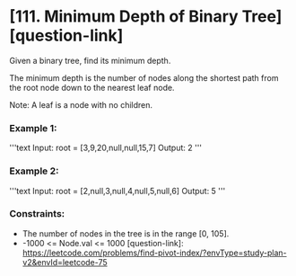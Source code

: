 # [111. Minimum Depth of Binary Tree][question-link]
Given a binary tree, find its minimum depth.

The minimum depth is the number of nodes along the shortest path from the root node down to the nearest leaf node.

Note: A leaf is a node with no children.

 

### Example 1:
'''text
Input: root = [3,9,20,null,null,15,7]
Output: 2
'''

### Example 2:
'''text
Input: root = [2,null,3,null,4,null,5,null,6]
Output: 5
'''
 

### Constraints:

* The number of nodes in the tree is in the range [0, 105].
* -1000 <= Node.val <= 1000
[question-link]: https://leetcode.com/problems/find-pivot-index/?envType=study-plan-v2&envId=leetcode-75
